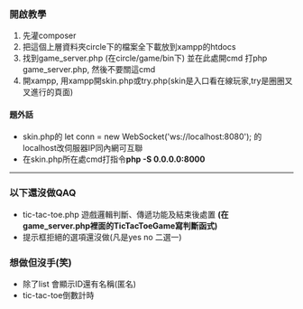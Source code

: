 ### 開啟教學
1. 先灌composer
2. 把這個上層資料夾circle下的檔案全下載放到xampp的htdocs
3. 找到game_server.php (在circle/game/bin下) 並在此處開cmd 打php game_server.php, 然後不要關這cmd
4. 開xampp, 用xampp開skin.php或try.php(skin是入口看在線玩家,try是圈圈叉叉進行的頁面)

#### 題外話

-  skin.php的 let conn = new WebSocket('ws://localhost:8080'); 的localhost改伺服器IP同內網可互聯
-  在skin.php所在處cmd打指令**php -S 0.0.0.0:8000**

************************************************

### 以下還沒做QAQ

-  tic-tac-toe.php 遊戲邏輯判斷、傳遞功能及結束後處置 **(在game_server.php裡面的TicTacToeGame寫判斷函式)**
-  提示框拒絕的選項還沒做(凡是yes no 二選一)

### 想做但沒手(笑)

- 除了list 會顯示ID還有名稱(匿名)
- tic-tac-toe倒數計時
